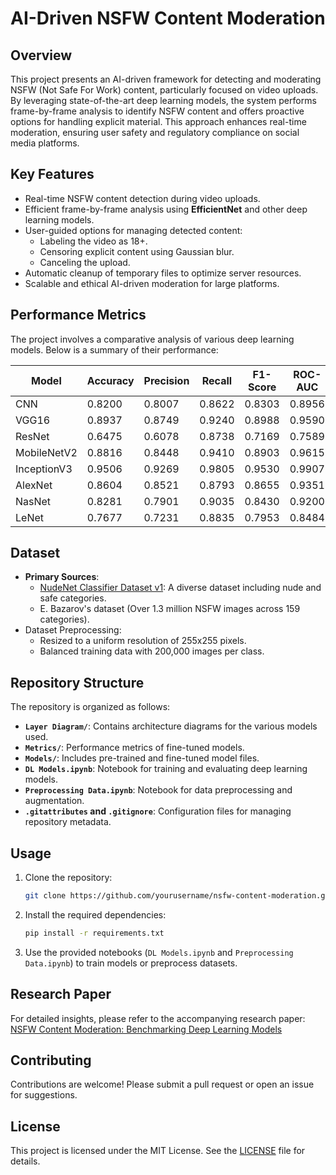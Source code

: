 # AI-Driven NSFW Content Moderation

## Overview
This project presents an AI-driven framework for detecting and moderating NSFW (Not Safe For Work) content, particularly focused on video uploads. By leveraging state-of-the-art deep learning models, the system performs frame-by-frame analysis to identify NSFW content and offers proactive options for handling explicit material. This approach enhances real-time moderation, ensuring user safety and regulatory compliance on social media platforms.

## Key Features
- Real-time NSFW content detection during video uploads.
- Efficient frame-by-frame analysis using **EfficientNet** and other deep learning models.
- User-guided options for managing detected content:
  - Labeling the video as 18+.
  - Censoring explicit content using Gaussian blur.
  - Canceling the upload.
- Automatic cleanup of temporary files to optimize server resources.
- Scalable and ethical AI-driven moderation for large platforms.

## Performance Metrics
The project involves a comparative analysis of various deep learning models. Below is a summary of their performance:

| **Model**       | **Accuracy** | **Precision** | **Recall** | **F1-Score** | **ROC-AUC** |
|------------------|-------------|---------------|------------|--------------|-------------|
| CNN              | 0.8200      | 0.8007        | 0.8622     | 0.8303       | 0.8956      |
| VGG16            | 0.8937      | 0.8749        | 0.9240     | 0.8988       | 0.9590      |
| ResNet           | 0.6475      | 0.6078        | 0.8738     | 0.7169       | 0.7589      |
| MobileNetV2      | 0.8816      | 0.8448        | 0.9410     | 0.8903       | 0.9615      |
| InceptionV3      | 0.9506      | 0.9269        | 0.9805     | 0.9530       | 0.9907      |
| AlexNet          | 0.8604      | 0.8521        | 0.8793     | 0.8655       | 0.9351      |
| NasNet           | 0.8281      | 0.7901        | 0.9035     | 0.8430       | 0.9200      |
| LeNet            | 0.7677      | 0.7231        | 0.8835     | 0.7953       | 0.8484      |

## Dataset
- **Primary Sources**:
  - [NudeNet Classifier Dataset v1](https://archive.org/details/NudeNet_classifier_dataset_v1): A diverse dataset including nude and safe categories.
  - E. Bazarov's dataset (Over 1.3 million NSFW images across 159 categories).
- Dataset Preprocessing:
  - Resized to a uniform resolution of 255x255 pixels.
  - Balanced training data with 200,000 images per class.

## Repository Structure
The repository is organized as follows:
- **`Layer Diagram/`**: Contains architecture diagrams for the various models used.
- **`Metrics/`**: Performance metrics of fine-tuned models.
- **`Models/`**: Includes pre-trained and fine-tuned model files.
- **`DL Models.ipynb`**: Notebook for training and evaluating deep learning models.
- **`Preprocessing Data.ipynb`**: Notebook for data preprocessing and augmentation.
- **`.gitattributes` and `.gitignore`**: Configuration files for managing repository metadata.

## Usage
1. Clone the repository:
   ```bash
   git clone https://github.com/yourusername/nsfw-content-moderation.git
   ```
2. Install the required dependencies:
   ```bash
   pip install -r requirements.txt
   ```
3. Use the provided notebooks (`DL Models.ipynb` and `Preprocessing Data.ipynb`) to train models or preprocess datasets.

## Research Paper
For detailed insights, please refer to the accompanying research paper:
[NSFW Content Moderation: Benchmarking Deep Learning Models](link-to-your-paper)

## Contributing
Contributions are welcome! Please submit a pull request or open an issue for suggestions.

## License
This project is licensed under the MIT License. See the [LICENSE](LICENSE) file for details.
